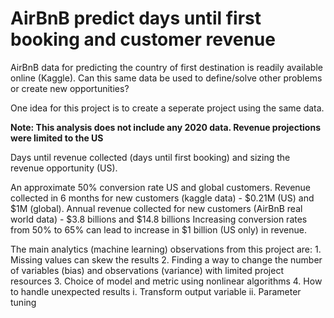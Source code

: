 # AirBnB predict days until first booking and customer revenue

AirBnB data for predicting the country of first destination is readily
available online (Kaggle). Can this same data be used to define/solve 
other problems or create new opportunities?

One idea for this project is to create a seperate project using the same data. 

<b>Note: This analysis does not include any 2020 data. Revenue projections were limited to the US</b>

Days until revenue collected (days until first booking) and sizing the revenue opportunity (US).

An approximate 50% conversion rate US and global customers.
Revenue collected in 6 months for new customers (kaggle data) - $0.21M (US) and $1M (global).
Annual revenue collected for new customers (AirBnB real world data) - $3.8 billions and $14.8 billions
Increasing conversion rates from 50% to 65% can lead to increase in $1 billion (US only) in revenue.

The main analytics (machine learning) observations from this project are:
    1. Missing values can skew the results
    2. Finding a way to change the number of variables (bias) and 
    observations (variance) with limited project resources
    3. Choice of model and metric using nonlinear algorithms
    4. How to handle unexpected results
        i. Transform output variable
        ii. Parameter tuning

